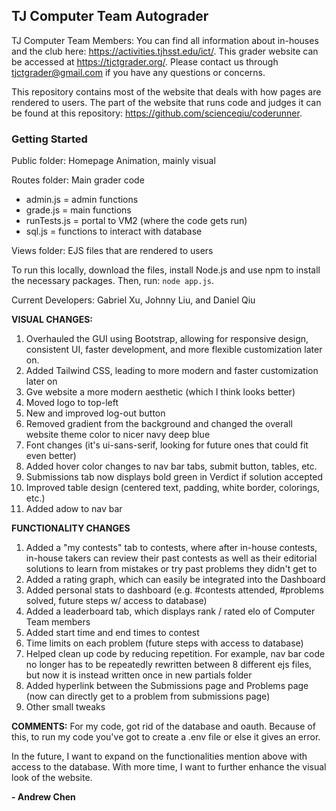 ## TJ Computer Team Autograder

TJ Computer Team Members: You can find all information about in-houses and the club here: https://activities.tjhsst.edu/ict/.
This grader website can be accessed at https://tjctgrader.org/.
Please contact us through tjctgrader@gmail.com if you have any questions or concerns.

This repository contains most of the website that deals with how pages are rendered to users. The part of the website that runs code and judges it can be found at this repository: https://github.com/scienceqiu/coderunner.

### Getting Started

Public folder: Homepage Animation, mainly visual

Routes folder: Main grader code
- admin.js = admin functions
- grade.js = main functions
- runTests.js = portal to VM2 (where the code gets run)
- sql.js = functions to interact with database

Views folder: EJS files that are rendered to users

To run this locally, download the files, install Node.js and use npm to install the necessary packages. Then, run:
```node app.js```.

Current Developers: Gabriel Xu, Johnny Liu, and Daniel Qiu

**VISUAL CHANGES:**
1) Overhauled the GUI using Bootstrap, allowing for responsive design, consistent UI, faster development, and more flexible customization later on.
2) Added Tailwind CSS, leading to more modern and faster customization later on
3) Gve website a more modern aesthetic (which I think looks better)
4) Moved logo to top-left
5) New and improved log-out button
7) Removed gradient from the background and changed the overall website theme color to nicer navy deep blue
9) Font changes (it's ui-sans-serif, looking for future ones that could fit even better)
11) Added hover color changes to nav bar tabs, submit button, tables, etc.
12) Submissions tab now displays bold green in Verdict if solution accepted
13) Improved table design (centered text, padding, white border, colorings, etc.)
14) Added adow to nav bar 

**FUNCTIONALITY CHANGES**

1) Added a "my contests" tab to contests, where after in-house contests, in-house takers can review their past contests as well as their editorial solutions to learn from mistakes or try past problems they didn't get to
2) Added a rating graph, which can easily be integrated into the Dashboard
3) Added personal stats to dashboard (e.g. #contests attended, #problems solved, future steps w/ access to database)
4) Added a leaderboard tab, which displays rank / rated elo of Computer Team members
6) Added start time and end times to contest
7) Time limits on each problem (future steps with access to database)
8) Helped clean up code by reducing repetition. For example, nav bar code no longer has to be repeatedly rewritten between 8 different ejs files, but now  it is instead written once in new partials folder
9) Added hyperlink between the Submissions page and Problems page (now can directly get to a problem from submissions page)
10) Other small tweaks


**COMMENTS:**
For my code, got rid of the database and oauth. Because of this, to run my code you've got to create a .env file or else it gives an error.

In the future, I want to expand on the functionalities mention above with access to the database. With more time, I want to further enhance the visual look of the website. 

**- Andrew Chen**

